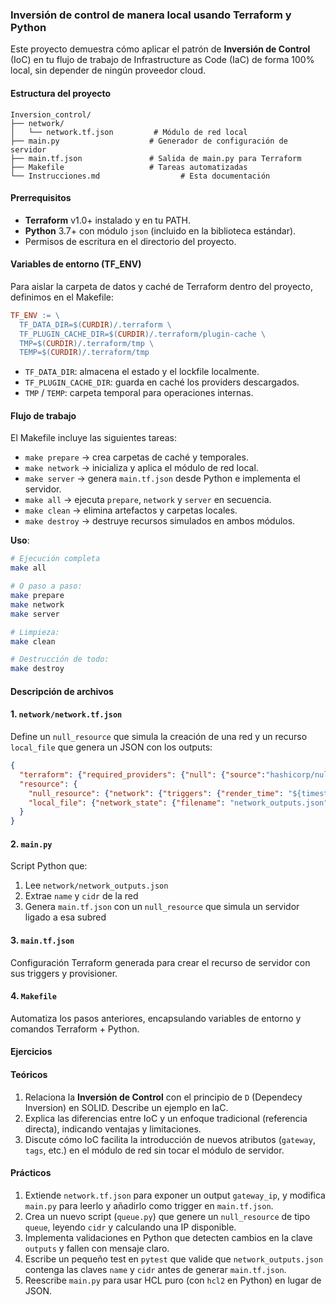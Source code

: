 ### Inversión de control de manera local usando Terraform y Python

Este proyecto demuestra cómo aplicar el patrón de **Inversión de Control** (IoC) en tu flujo de trabajo de Infrastructure as Code (IaC) de forma 100% local, sin depender de ningún proveedor cloud.

#### Estructura del proyecto

```
Inversion_control/
├── network/
│   └── network.tf.json         # Módulo de red local
├── main.py                    # Generador de configuración de servidor
├── main.tf.json               # Salida de main.py para Terraform
├── Makefile                   # Tareas automatizadas
└── Instrucciones.md                  # Esta documentación
```

####  Prerrequisitos

* **Terraform** v1.0+ instalado y en tu PATH.
* **Python** 3.7+ con módulo `json` (incluido en la biblioteca estándar).
* Permisos de escritura en el directorio del proyecto.


#### Variables de entorno (TF_ENV)

Para aislar la carpeta de datos y caché de Terraform dentro del proyecto, definimos en el Makefile:

```makefile
TF_ENV := \
  TF_DATA_DIR=$(CURDIR)/.terraform \
  TF_PLUGIN_CACHE_DIR=$(CURDIR)/.terraform/plugin-cache \
  TMP=$(CURDIR)/.terraform/tmp \
  TEMP=$(CURDIR)/.terraform/tmp
```

* `TF_DATA_DIR`: almacena el estado y el lockfile localmente.
* `TF_PLUGIN_CACHE_DIR`: guarda en caché los providers descargados.
* `TMP` / `TEMP`: carpeta temporal para operaciones internas.


#### Flujo de trabajo

El Makefile incluye las siguientes tareas:

* `make prepare`  -> crea carpetas de caché y temporales.
* `make network`  -> inicializa y aplica el módulo de red local.
* `make server`   -> genera `main.tf.json` desde Python e implementa el servidor.
* `make all`      -> ejecuta `prepare`, `network` y `server` en secuencia.
* `make clean`    -> elimina artefactos y carpetas locales.
* `make destroy`  -> destruye recursos simulados en ambos módulos.

**Uso**:

```bash
# Ejecución completa
make all

# O paso a paso:
make prepare
make network
make server

# Limpieza:
make clean

# Destrucción de todo:
make destroy
```


#### Descripción de archivos

#### 1. `network/network.tf.json`

Define un `null_resource` que simula la creación de una red y un recurso `local_file` que genera un JSON con los outputs:

```json
{
  "terraform": {"required_providers": {"null": {"source":"hashicorp/null","version":"~>3.2"}, "local": {"source":"hashicorp/local","version":"~>2.5"}}},
  "resource": {
    "null_resource": {"network": {"triggers": {"render_time": "${timestamp()}"}}},
    "local_file": {"network_state": {"filename": "network_outputs.json","content": "${jsonencode({\"outputs\":{...}})}","depends_on": ["null_resource.network"]}}
  }
}
```

#### 2. `main.py`

Script Python que:

1. Lee `network/network_outputs.json`
2. Extrae `name` y `cidr` de la red
3. Genera `main.tf.json` con un `null_resource` que simula un servidor ligado a esa subred

#### 3. `main.tf.json`

Configuración Terraform generada para crear el recurso de servidor con sus triggers y provisioner.

#### 4. `Makefile`

Automatiza los pasos anteriores, encapsulando variables de entorno y comandos Terraform + Python.

#### Ejercicios 

#### Teóricos

1. Relaciona la **Inversión de Control** con el principio de `D` (Dependecy Inversion) en SOLID. Describe un ejemplo en IaC.
2. Explica las diferencias entre IoC y un enfoque tradicional (referencia directa), indicando ventajas y limitaciones.
3. Discute cómo IoC facilita la introducción de nuevos atributos (`gateway`, `tags`, etc.) en el módulo de red sin tocar el módulo de servidor.

#### Prácticos

1. Extiende `network.tf.json` para exponer un output `gateway_ip`, y modifica `main.py` para leerlo y añadirlo como trigger en `main.tf.json`.
2. Crea un nuevo script (`queue.py`) que genere un `null_resource` de tipo `queue`, leyendo `cidr` y calculando una IP disponible.
3. Implementa validaciones en Python que detecten cambios en la clave `outputs` y fallen con mensaje claro.
4. Escribe un pequeño test en `pytest` que valide que `network_outputs.json` contenga las claves `name` y `cidr` antes de generar `main.tf.json`.
5. Reescribe `main.py` para usar HCL puro (con `hcl2` en Python) en lugar de JSON.

